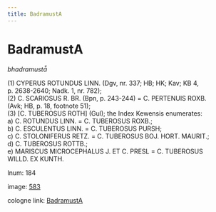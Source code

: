 ```yaml
---
title: BadramustA
---
```


# BadramustA

<i>bhadramustā̆</i>  <div n="P" />(1) <bot>CYPERUS ROTUNDUS LINN.</bot> (Dgv, nr. 337; HB; HK; Kav; KB 4, <div n="lb" />p. 2638-2640; Nadk. 1, nr. 782); <div n="P" />(2) <bot>C. SCARIOSUS R. BR.</bot> (Bpn, p. 243-244) = <bot>C. PERTENUIS ROXB.</bot> <div n="lb" />(Avk; HB, p. 18, footnote 51); <div n="P" />(3) [<bot>C. TUBEROSUS ROTH</bot>] (Gul); the Index Kewensis enumerates: <div n="lb" />a) <bot>C. ROTUNDUS LINN.</bot> = <bot>C. TUBEROSUS ROXB.</bot>; <div n="lb" />b) <bot>C. ESCULENTUS LINN.</bot> = <bot>C. TUBEROSUS PURSH</bot>; <div n="lb" />c) <bot>C. STOLONIFERUS RETZ.</bot> = <bot>C. TUBEROSUS BOJ. HORT. MAURIT.</bot>; <div n="lb" />d) <bot>C. TUBEROSUS ROTTB.</bot>; <div n="lb" />e) <bot>MARISCUS MICROCEPHALUS J. ET C. PRESL</bot> = <bot>C. TUBEROSUS <div n="lb" />WILLD. EX KUNTH.</bot>

lnum: 184

image: [583](https://www.sanskrit-lexicon.uni-koeln.de/scans/csl-apidev/servepdf.php?dict=snp&page=583)

cologne link: [BadramustA](https://sanskrit-lexicon.uni-koeln.de/scans/csl-apidev/getword.php?dict=snp&key=BadramustA)

